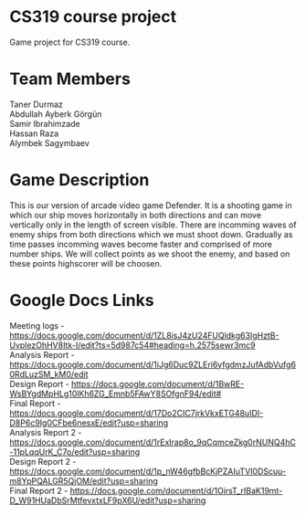 # CS319 course project
Game project for CS319 course.

# Team Members
Taner Durmaz  <br/>
Abdullah Ayberk Görgün  <br/>
Samir Ibrahimzade  <br/>
Hassan Raza  <br/>
Alymbek Sagymbaev <br/>

# Game Description
This is our version of arcade video game Defender. It is a shooting game in which our ship moves horizontally in both directions and can move vertically only in the length of screen visible. There are incomming waves of enemy ships from both directions which we must shoot down. Gradually as time passes incomming waves become faster and comprised of more number ships. We will collect points as we shoot the enemy, and based on these points highscorer will be choosen.


# Google Docs Links
Meeting logs - https://docs.google.com/document/d/1ZL8isJ4zU24FUQldkg63IgHztB-UvplezOhHV8Itk-I/edit?ts=5d987c54#heading=h.2575sewr3mc9
<br/>
Analysis Report - https://docs.google.com/document/d/1iJg6Duc9ZLEri6yfgdmzJufAdbVufg60RdLuzSM_kM0/edit
<br/>
Design Report - https://docs.google.com/document/d/1BwRE-WsBYgdMpHLg10lKh6ZG_Emnb5FAwY8SOfgnF94/edit#
<br/>
Final Report - https://docs.google.com/document/d/17Do2CIC7jrkVkxETG48uIDI-D8P6c9Ig0CFbe6nesxE/edit?usp=sharing
<br/>
Analysis Report 2 - https://docs.google.com/document/d/1rExIrap8o_9qCqmceZkg0rNUNQ4hC-11pLqqUrK_C7o/edit?usp=sharing
<br/>
Design Report 2 - https://docs.google.com/document/d/1p_nW46gfbBcKjPZAIuTVI0DScuu-m8YpPQALGR5QjOM/edit?usp=sharing
<br/>
Final Report 2 - https://docs.google.com/document/d/1OirsT_rIBaK19mt-D_W91HUaDbSrMtfevxtxLF9pX6U/edit?usp=sharing
<br/>
